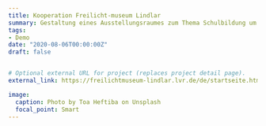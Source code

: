 ```yaml
---
title: Kooperation Freilicht-museum Lindlar
summary: Gestaltung eines Ausstellungsraumes zum Thema Schulbildung um die Jahrhundertwende, einschließlich des damaligen "Deutsch Ostafrikas" (jetzt Tanzania)
tags:
- Demo
date: "2020-08-06T00:00:00Z"
draft: false


# Optional external URL for project (replaces project detail page).
external_link: https://freilichtmuseum-lindlar.lvr.de/de/startseite.html

image:
  caption: Photo by Toa Heftiba on Unsplash
  focal_point: Smart
---
```

